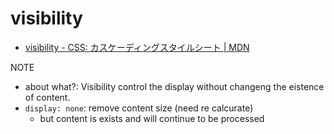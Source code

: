 # visibility

- [visibility \- CSS: カスケーディングスタイルシート \| MDN](https://developer.mozilla.org/ja/docs/Web/CSS/visibility)

NOTE

- about what?: Visibility control the display without changeng the eistence of content.
- `display: none`: remove content size (need re calcurate)
  - but content is exists and  will continue to be processed
